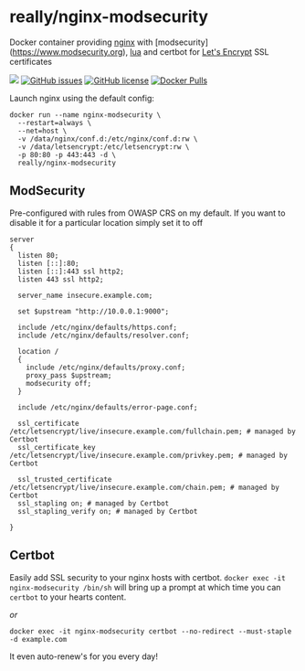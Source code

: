 # really/nginx-modsecurity
Docker container providing [nginx](https://www.nginx.com) with [modsecurity] (https://www.modsecurity.org), [lua](https://www.nginx.com/resources/wiki/modules/lua/) and certbot for [Let's Encrypt](https://letsencrypt.org) SSL certificates

[![](https://images.microbadger.com/badges/image/really/nginx-modsecurity.svg)](https://microbadger.com/images/really/nginx-modsecurity "Get your own image badge on microbadger.com") [![GitHub issues](https://img.shields.io/github/issues/reallyreally/docker-nginx-modsecurity.svg?style=flat-square)](https://github.com/reallyreally/docker-nginx-modsecurity/issues) [![GitHub license](https://img.shields.io/github/license/reallyreally/docker-nginx-modsecurity.svg?style=flat-square)](https://github.com/reallyreally/docker-nginx-modsecurity/blob/master/LICENSE) [![Docker Pulls](https://img.shields.io/docker/pulls/really/nginx-modsecurity.svg?style=flat-square)](https://github.com/reallyreally/docker-nginx-modsecurity/)

Launch nginx using the default config:
```
docker run --name nginx-modsecurity \
  --restart=always \
  --net=host \
  -v /data/nginx/conf.d:/etc/nginx/conf.d:rw \
  -v /data/letsencrypt:/etc/letsencrypt:rw \
  -p 80:80 -p 443:443 -d \
  really/nginx-modsecurity
```

ModSecurity
-----------
Pre-configured with rules from OWASP CRS on my default.
If you want to disable it for a particular location simply set it to off
```
server
{
  listen 80;
  listen [::]:80;
  listen [::]:443 ssl http2;
  listen 443 ssl http2;

  server_name insecure.example.com;

  set $upstream "http://10.0.0.1:9000";

  include /etc/nginx/defaults/https.conf;
  include /etc/nginx/defaults/resolver.conf;

  location /
  {
    include /etc/nginx/defaults/proxy.conf;
    proxy_pass $upstream;
    modsecurity off;
  }

  include /etc/nginx/defaults/error-page.conf;

  ssl_certificate /etc/letsencrypt/live/insecure.example.com/fullchain.pem; # managed by Certbot
  ssl_certificate_key /etc/letsencrypt/live/insecure.example.com/privkey.pem; # managed by Certbot

  ssl_trusted_certificate /etc/letsencrypt/live/insecure.example.com/chain.pem; # managed by Certbot
  ssl_stapling on; # managed by Certbot
  ssl_stapling_verify on; # managed by Certbot

}
```

Certbot
-------
Easily add SSL security to your nginx hosts with certbot.
`docker exec -it nginx-modsecurity /bin/sh` will bring up a prompt at which time you can `certbot` to your hearts content.

_or_

`docker exec -it nginx-modsecurity certbot --no-redirect --must-staple -d example.com`

It even auto-renew's for you every day!
